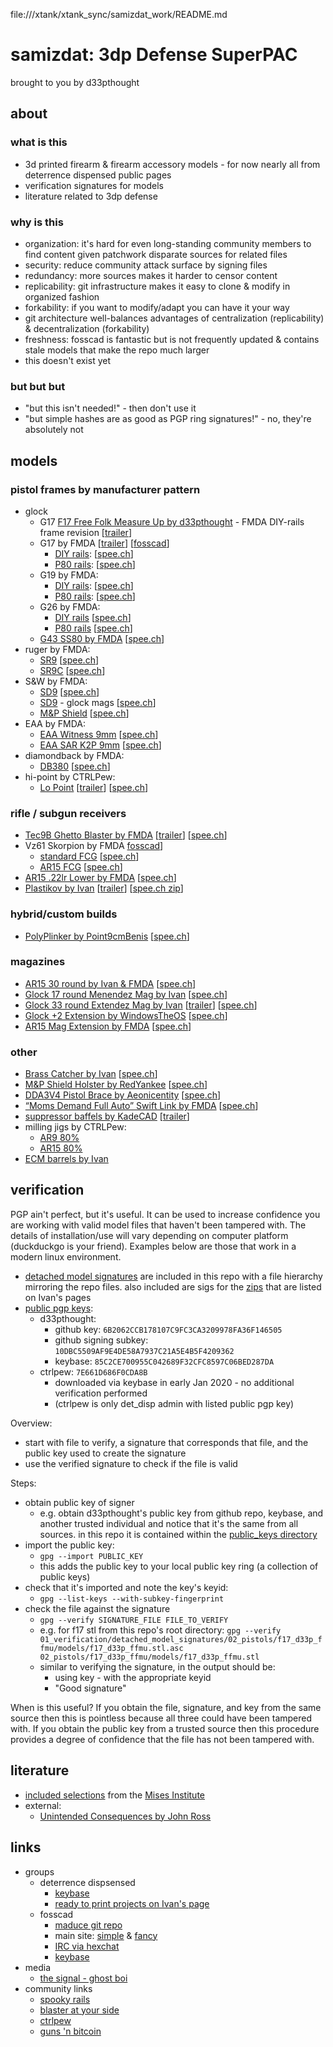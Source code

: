 file:///xtank/xtank_sync/samizdat_work/README.md
# samizdat: 3dp Defense SuperPAC
brought to you by d33pthought

## about

### what is this
* 3d printed firearm & firearm accessory models - for now nearly all from deterrence dispensed public pages
* verification signatures for models
* literature related to 3dp defense

### why is this
* organization: it's hard for even long-standing community members to find content given patchwork disparate sources for related files
* security: reduce community attack surface by signing files
* redundancy: more sources makes it harder to censor content
* replicability: git infrastructure makes it easy to clone & modify in organized fashion
* forkability: if you want to modify/adapt you can have it your way
* git architecture well-balances advantages of centralization (replicability) & decentralization (forkability)
* freshness: fosscad is fantastic but is not frequently updated & contains stale models that make the repo much larger
* this doesn't exist yet

### but but but
* "but this isn't needed!" - then don't use it
* "but simple hashes are as good as PGP ring signatures!" - no, they're absolutely not

## models

### pistol frames by manufacturer pattern
* glock
  * G17 [F17 Free Folk Measure Up by d33pthought](02_pistols/f17_d33p_ffmu/) - FMDA DIY-rails frame revision [[trailer](https://gunstreamer.com/v/tWMFlL?b=1)]
  * G17 by FMDA [[trailer](https://gunstreamer.com/watch/freeman-039-s-glock-3d-printed-g17-frame-release-trailer_ZO6FRcDzlImML6q.html)] [[fosscad](https://github.com/maduce/fosscad-repo/tree/master/Pistols/Glock-Freemen_Glock_17_Gen_3_Pistol_Frame_and_DIY_Rail_System-FreeMenDontAsk)]
    * [DIY rails](/xtank/xtank_sync/samizdat_work/02_pistols/FMDA-G17-F17-Update/): [[spee.ch](https://spee.ch/@Deterrence-Dispensed:2/FMDA-G17-F17-Update)]
    * [P80 rails](02_pistols/FreeMansG17P80/): [[spee.ch](https://spee.ch/@Deterrence-Dispensed:2/FreeMansG17P80)]
  * G19 by FMDA:
    * [DIY rails](02_pistols/FreeMansG19/): [[spee.ch](https://spee.ch/@Deterrence-Dispensed:2/FreeMansG19)]
    * [P80 rails](02_pistols/FreeMansP80G19/): [[spee.ch](https://spee.ch/@Deterrence-Dispensed:2/FreeMansP80G19)]
  * G26 by FMDA:
    * [DIY rails](02_pistols/G26/) [[spee.ch](https://spee.ch/@Deterrence-Dispensed:2/G26)]
    * [P80 rails](02_pistols/G26P80/) [[spee.ch](https://spee.ch/@Deterrence-Dispensed:2/G26P80)]
  * [G43 SS80 by FMDA](02_pistols/Glock-G43_SS80_Pistol_Frame-freemendontask/) [[spee.ch](https://spee.ch/@Deterrence-Dispensed:2/G43SS80)]
* ruger by FMDA:
  * [SR9](02_pistols/9mm-SR9PistolFrameandDIYRearRailSystem-FreeMenDontAsk/) [[spee.ch](https://spee.ch/@Deterrence-Dispensed:2/9mm-SR9PistolFrameandDIYRearRailSystem-FreeMenDontAsk)]
  * [SR9C](02_pistols/SR9CPackage/) [[spee.ch](https://spee.ch/@Deterrence-Dispensed:2/SR9CPackage)]
* S&W by FMDA:
  * [SD9](02_pistols/9mm-SD9_Pistol_Frame_and_DIY_Rail_System-FreeMenDontAsk/) [[spee.ch](https://spee.ch/@Deterrence-Dispensed:2/SD9)]
  * [SD9](02_pistols/9mmSD9GlockEditionPistolFrameandDIYRailSystemFreeMenDontAsk/) - glock mags [[spee.ch](https://spee.ch/@Deterrence-Dispensed:2/9mmSD9GlockEditionPistolFrameandDIYRailSystemFreeMenDontAsk)]
  * [M&P Shield](02_pistols/9mm-MPShieldPistolFrame-FreeMenDontAsk/) [[spee.ch](https://spee.ch/@Deterrence-Dispensed:2/9mm-SR9PistolFrameandDIYRearRailSystem-FreeMenDontAsk)]
* EAA by FMDA:
  * [EAA Witness 9mm](02_pistols/FMDAEAAW/) [[spee.ch](https://spee.ch/@Deterrence-Dispensed:2/FMDAEAASARP2K)]
  * [EAA SAR K2P 9mm](02_pistols/FMDAEAASARP2K/) [[spee.ch](https://spee.ch/@Deterrence-Dispensed:2/FMDAEAASARP2K)]
* diamondback by FMDA:
  * [DB380](380ACP-DB380_Pistol_Frame-FreeMenDontAsk/) [[spee.ch](https://spee.ch/@Deterrence-Dispensed:2/DB380)]
* hi-point by CTRLPew:
  * [Lo Point](02_pistols/ProjectLopointbyCTRLPew/) [[trailer](https://gunstreamer.com/watch/lopoint-release-trailer_nqJfK8kwqhfC1qc.html)] [[spee.ch](https://spee.ch/@Deterrence-Dispensed:2/ProjectLopointbyCTRLPew)]

### rifle / subgun receivers
* [Tec9B Ghetto Blaster by FMDA](03_rifles_and_subguns/Tec9B/) [[trailer](https://gunstreamer.com/watch/freeman-039-s-039-ghetto-blaster-039-3d-printed-tec9-ab10-frame-glock-mag-compatible_GmIRGUIFHcI8Caa.html)] [[spee.ch](https://spee.ch/@Deterrence-Dispensed:2/Tec9B)]
* Vz61 Skorpion by FMDA [fosscad](https://github.com/maduce/fosscad-repo/tree/master/Pistols/Skorpion_vz61_Lower_Receiver-FreeMenDontAsk)]
  * [standard FCG](03_rifles_and_subguns/Skorpion_vz61_Lower_Receiver-FreeMenDontAsk/) [[spee.ch](https://spee.ch/@Deterrence-Dispensed:2/Skorpionvz61LowerReceiver-FreeMenDontAsk)]
  * [AR15 FCG](03_rifles_and_subguns/VZ61SkorpionARFCG/) [[spee.ch](https://spee.ch/@Deterrence-Dispensed:2/VZ61SkorpionARFCG)]
* [AR15 .22lr Lower by FMDA](03_rifles_and_subguns/AR-15-22LR_Lower_Receiver-FreeMenDontAsk/) [[spee.ch](https://spee.ch/@Deterrence-Dispensed:2/AR-15-22LRLowerReceiver-FreeMenDontAsk)]
* [Plastikov by Ivan](03_rifles_and_subguns/Plastikov-v091/) [[trailer](https://gunstreamer.com/watch/plastikov-3d-printable-akm-receiver-release-trailer_rXy5329DR4JIwbG.html)] [[spee.ch zip](https://spee.ch/@Deterrence-Dispensed:2/Plastikov-v091.zip)]

### hybrid/custom builds
* [PolyPlinker by Point9cmBenis](04_hybrid_firearms/PolyPlinkerV09/) [[spee.ch](https://spee.ch/@Deterrence-Dispensed:2/PolyPlinkerV09)]

### magazines
* [AR15 30 round by Ivan & FMDA](05_magazines/AR15Extension/) [[spee.ch](https://spee.ch/@Deterrence-Dispensed:2/Ivans100DIY30rdAR-15MagazineV10-DeterrenceDispensed)]
* [Glock 17 round Menendez Mag by Ivan](05_magazines/MenendezMag/) [[spee.ch](https://spee.ch/@Deterrence-Dispensed:2/MenendezMag)]
* [Glock 33 round Extendez Mag by Ivan](05_magazines/ExtendezMagv1/) [[trailer](https://gunstreamer.com/watch/extendez-mag-release-trailer-3d-printable-30-round-glock-mag_2LMoCAoejrs5aDo.html)] [[spee.ch](https://spee.ch/@Deterrence-Dispensed:2/ExtendezMagv1)]
* [Glock +2 Extension by WindowsTheOS](05_magazines/9mmExtension/) [[spee.ch](https://spee.ch/@Deterrence-Dispensed:2/9mmExtension)]
* [AR15 Mag Extension by FMDA](05_magazines/AR15Extension/) [[spee.ch](https://spee.ch/@Deterrence-Dispensed:2/AR15Extension)]

### other
* [Brass Catcher by Ivan](06_other_models/IvanTheTrollBrass-Catcher/) [[spee.ch](https://spee.ch/@Deterrence-Dispensed:2/IvanTheTrollBrass-Catcher)]
* [M&P Shield Holster by RedYankee](06_other_models/RedYankeeShieldHolster/) [[spee.ch](https://spee.ch/@Deterrence-Dispensed:2/RedYankeeShieldHolster)]
* [DDA3V4 Pistol Brace by Aeonicentity](06_other_models/DDA3V4Brace/) [[spee.ch](https://spee.ch/@Deterrence-Dispensed:2/DDA3V4Brace)]
* [“Moms Demand Full Auto” Swift Link by FMDA](06_other_models/MomsDemandFullAuto3DPrintableSwiftLink/) [[spee.ch](https://spee.ch/@Deterrence-Dispensed:2/MomsDemandFullAuto3DPrintableSwiftLink)]
* [suppressor baffels by KadeCAD](06_other_models/KCAD3DpFuelFilterBafflesGen1Final/) [[trailer](https://gunstreamer.com/watch/kadecad-3d-printable-suppressor-baffels-release-trailer_9rHX9UYViT2R9D8.html)]
* milling jigs by CTRLPew:
  * [AR9 80%](06_other_models/CTRLPewMillingJigs/AR9-80PercentMillingJig/)
  * [AR15 80%](06_other_models/CTRLPewMillingJigs/AR15-80PercentMillingJig/)
* [ECM barrels by Ivan](06_other_models/Project-ButWhatAbout-ECM-9x19-Barrel-DIY-V1-Package/)

## verification
PGP ain't perfect, but it's useful. It can be used to increase confidence you are working with valid model files that haven't been tampered with. The details of installation/use will vary depending on computer platform (duckduckgo is your friend). Examples below are those that work in a modern linux environment.

* [detached model signatures](01_verification/detached_model_signatures/) are included in this repo with a file hierarchy mirroring the repo files. also included are sigs for the [zips](01_verification/detached_model_signatures/01_zips/) that are listed on Ivan's pages
* [public pgp keys](verification/public_keys):
  * d33pthought:
    * github key:             `6B2062CCB178107C9FC3CA3209978FA36F146505`
    * github signing subkey:  `10DBC5509AF9E4DE58A7937C21A5E4B5F4209362`
    * keybase:                `85C2CE700955C042689F32CFC8597C06BED287DA`
  * ctrlpew:                  `7E661D686F0CDA8B`
    * downloaded via keybase in early Jan 2020 - no additional verification performed
    * (ctrlpew is only det_disp admin with listed public pgp key)
    
Overview:
  * start with file to verify, a signature that corresponds that file, and the public key used to create the signature
  * use the verified signature to check if the file is valid
  
Steps:
  * obtain public key of signer
    * e.g. obtain d33pthought's public key from github repo, keybase, and another trusted individual and notice that it's the same from all sources. in this repo it is contained within the [public_keys directory](01_verification/public_keys/)
  * import the public key:
    * `gpg --import PUBLIC_KEY`
    * this adds the public key to your local public key ring (a collection of public keys)
  * check that it's imported and note the key's keyid:
    * `gpg --list-keys --with-subkey-fingerprint`
  * check the file against the signature
    * `gpg --verify SIGNATURE_FILE FILE_TO_VERIFY`
    * e.g. for f17 stl from this repo's root directory:
      `gpg --verify 01_verification/detached_model_signatures/02_pistols/f17_d33p_ffmu/models/f17_d33p_ffmu.stl.asc 02_pistols/f17_d33p_ffmu/models/f17_d33p_ffmu.stl`
    * similar to verifying the signature, in the output should be:
      * using key - with the appropriate keyid
      * "Good signature"

When is this useful? If you obtain the file, signature, and key from the same source then this is pointless because all three could have been tampered with. If you obtain the public key from a trusted source then this procedure provides a degree of confidence that the file has not been tampered with.

## literature
* [included selections](07_literature/) from the [Mises Institute](https://mises.org/)
* external:
  * [Unintended Consequences by John Ross](https://archive.org/details/JohnRossUnintendedConsequences/mode/2up)

## links
* groups
  * deterrence dispsensed
    * [keybase](https://keybase.io/team/det_disp)
    * [ready to print projects on Ivan's page](https://ivanthetroll.keybase.pub/printable.html)
  * fosscad
    * [maduce git repo](https://github.com/maduce/fosscad-repo)
    * main site: [simple](https://fosscad.org/) & [fancy](https://fosscad.org/fc/)
    * [IRC via hexchat](http://webchat.oftc.net/?randomnick=0&channels=fosscad&prompt=1&uio=d4)
    * [keybase](https://keybase.io/team/fosscad_org)
* media
  * [the signal - ghost boi](https://gunstreamer.com/watch/the-signal_KgGoDeLZ8ZVKFsd.html)
* community links
  * [spooky rails](https://www.spookyrails.com/)
  * [blaster at your side](https://www.blasteratyourside.com)
  * [ctrlpew](https://www.ctrlpew.com)
  * [guns 'n bitcoin](https://gunsnbitcoin.com/)
